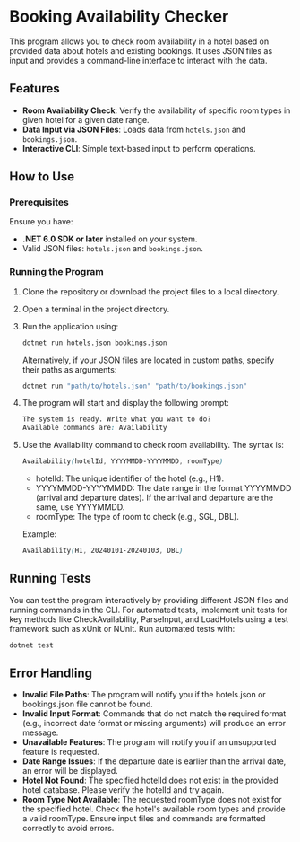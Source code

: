 # Booking Availability Checker

This program allows you to check room availability in a hotel based on provided data about hotels and existing bookings. It uses JSON files as input and provides a command-line interface to interact with the data.

## Features

- **Room Availability Check**: Verify the availability of specific room types in given hotel for a given date range.
- **Data Input via JSON Files**: Loads data from `hotels.json` and `bookings.json`.
- **Interactive CLI**: Simple text-based input to perform operations.

## How to Use

### Prerequisites

Ensure you have:
- **.NET 6.0 SDK or later** installed on your system.
- Valid JSON files: `hotels.json` and `bookings.json`.

### Running the Program

1. Clone the repository or download the project files to a local directory.

2. Open a terminal in the project directory.

3. Run the application using:
   ```bash
   dotnet run hotels.json bookings.json
    ```
    Alternatively, if your JSON files are located in custom paths, specify their paths as arguments:
    ```bash
    dotnet run "path/to/hotels.json" "path/to/bookings.json"
    ```
4. The program will start and display the following prompt:
    ```scss
    The system is ready. Write what you want to do?
    Available commands are: Availability
    ```
5. Use the Availability command to check room availability. The syntax is:
    ```scss
    Availability(hotelId, YYYYMMDD-YYYYMMDD, roomType)
    ```
    - hotelId: The unique identifier of the hotel (e.g., H1).
    - YYYYMMDD-YYYYMMDD: The date range in the format YYYYMMDD (arrival and departure dates). If the arrival and departure are the same, use YYYYMMDD.
    - roomType: The type of room to check (e.g., SGL, DBL).
    
    Example: 
    ```scss
    Availability(H1, 20240101-20240103, DBL)
    ```
## Running Tests
You can test the program interactively by providing different JSON files and running commands in the CLI. For automated tests, implement unit tests for key methods like CheckAvailability, ParseInput, and LoadHotels using a test framework such as xUnit or NUnit. Run automated tests with:

```bash
dotnet test
```
## Error Handling
- **Invalid File Paths**: The program will notify you if the hotels.json or bookings.json file cannot be found.
- **Invalid Input Format**: Commands that do not match the required format (e.g., incorrect date format or missing arguments) will produce an error message.
- **Unavailable Features**: The program will notify you if an unsupported feature is requested.
- **Date Range Issues**: If the departure date is earlier than the arrival date, an error will be displayed.
- **Hotel Not Found**: The specified hotelId does not exist in the provided hotel database. Please verify the hotelId and try again.
- **Room Type Not Available**: The requested roomType does not exist for the specified hotel. Check the hotel's available room types and provide a valid roomType.
Ensure input files and commands are formatted correctly to avoid errors.
    